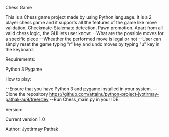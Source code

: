 Chess Game

This is a Chess game project made by using Python language.
It is a 2 player chess game and it supports all the features of the game like move validation, Checkmate-Stalemate detection, Pawn promotion.
Apart from all valid chess logic, the GUI lets user know:
--What are the possible moves for a specific piece 
--Wheather the performed move is legal or not
--User can simply reset the game typing "r" key and undo moves by typing "u" key in the keyboard.


Requirements:

Python 3
Pygame

How to play:

--Ensure that you have Python 3 and pygame installed in your system. 
--Clone the repository https://github.com/attainu/python-project-jyotirmay-pathak-au9/tree/dev
--Run Chess_main.py in your IDE.


Version:

Current version 1.0

Author: Jyotirmay Pathak